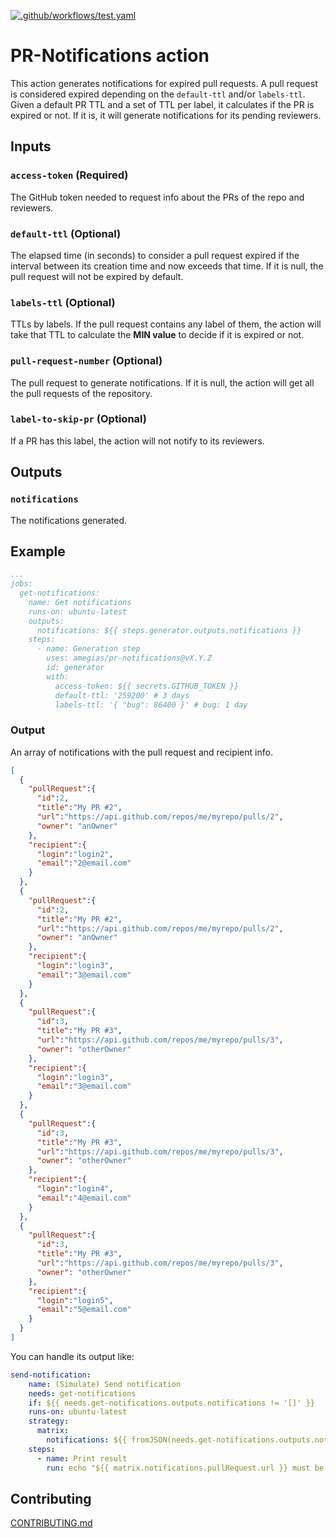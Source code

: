 [![.github/workflows/test.yaml](https://github.com/amegias/pr-notifications/actions/workflows/test.yaml/badge.svg)](https://github.com/amegias/pr-notifications/actions/workflows/test.yaml)

# PR-Notifications action

This action generates notifications for expired pull requests. A pull request is considered expired depending on the `default-ttl` and/or `labels-ttl`.
Given a default PR TTL and a set of TTL per label, it calculates if the PR is expired or not. If it is, it will generate notifications for its pending reviewers.

## Inputs

### `access-token` (Required)

The GitHub token needed to request info about the PRs of the repo and reviewers.

### `default-ttl` (Optional)

The elapsed time (in seconds) to consider a pull request expired if the interval between its creation time and now exceeds that time.
If it is null, the pull request will not be expired by default.

### `labels-ttl` (Optional)

TTLs by labels. If the pull request contains any label of them, the action will take that TTL to calculate the **MIN value** to decide if it is expired or not.

### `pull-request-number` (Optional)

The pull request to generate notifications. If it is null, the action will get all the pull requests of the repository.
### `label-to-skip-pr` (Optional)

If a PR has this label, the action will not notify to its reviewers.


## Outputs

### `notifications`

The notifications generated.

## Example
```yaml
...
jobs:
  get-notifications:
    name: Get notifications
    runs-on: ubuntu-latest
    outputs:
      notifications: ${{ steps.generator.outputs.notifications }}
    steps:
      - name: Generation step
        uses: amegias/pr-notifications@vX.Y.Z
        id: generator
        with:
          access-token: ${{ secrets.GITHUB_TOKEN }}
          default-ttl: '259200' # 3 days
          labels-ttl: '{ "bug": 86400 }' # bug: 1 day
```

### Output

An array of notifications with the pull request and recipient info.

```json
[
  {
    "pullRequest":{
      "id":2,
      "title":"My PR #2",
      "url":"https://api.github.com/repos/me/myrepo/pulls/2",
      "owner": "anOwner"
    },
    "recipient":{
      "login":"login2",
      "email":"2@email.com"
    }
  },
  {
    "pullRequest":{
      "id":2,
      "title":"My PR #2",
      "url":"https://api.github.com/repos/me/myrepo/pulls/2",
      "owner": "anOwner"
    },
    "recipient":{
      "login":"login3",
      "email":"3@email.com"
    }
  },
  {
    "pullRequest":{
      "id":3,
      "title":"My PR #3",
      "url":"https://api.github.com/repos/me/myrepo/pulls/3",
      "owner": "otherOwner"
    },
    "recipient":{
      "login":"login3",
      "email":"3@email.com"
    }
  },
  {
    "pullRequest":{
      "id":3,
      "title":"My PR #3",
      "url":"https://api.github.com/repos/me/myrepo/pulls/3",
      "owner": "otherOwner"
    },
    "recipient":{
      "login":"login4",
      "email":"4@email.com"
    }
  },
  {
    "pullRequest":{
      "id":3,
      "title":"My PR #3",
      "url":"https://api.github.com/repos/me/myrepo/pulls/3",
      "owner": "otherOwner"
    },
    "recipient":{
      "login":"login5",
      "email":"5@email.com"
    }
  }
]
```

You can handle its output like:
```yaml
send-notification:
    name: (Simulate) Send notification
    needs: get-notifications
    if: ${{ needs.get-notifications.outputs.notifications != '[]' }}
    runs-on: ubuntu-latest
    strategy:
      matrix:
        notifications: ${{ fromJSON(needs.get-notifications.outputs.notifications) }}
    steps:
      - name: Print result
        run: echo "${{ matrix.notifications.pullRequest.url }} must be reviewed by ${{ matrix.notifications.recipient.login }}"
```

## Contributing
[CONTRIBUTING.md](./CONTRIBUTING.md)
